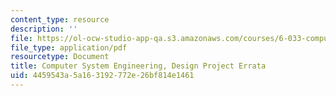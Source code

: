 ```yaml
---
content_type: resource
description: ''
file: https://ol-ocw-studio-app-qa.s3.amazonaws.com/courses/6-033-computer-system-engineering-spring-2018/4459543a5a163192772e26bf814e1461_MIT6_033S18dp_errata.pdf
file_type: application/pdf
resourcetype: Document
title: Computer System Engineering, Design Project Errata
uid: 4459543a-5a16-3192-772e-26bf814e1461
---
```

